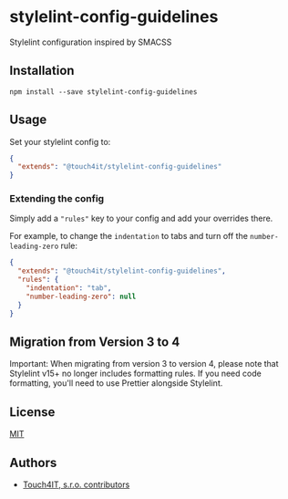 # stylelint-config-guidelines

Stylelint configuration inspired by SMACSS

## Installation

```console
npm install --save stylelint-config-guidelines
```

## Usage

Set your stylelint config to:

```json
{
  "extends": "@touch4it/stylelint-config-guidelines"
}
```

### Extending the config

Simply add a `"rules"` key to your config and add your overrides there.

For example, to change the `indentation` to tabs and turn off the `number-leading-zero` rule:

```json
{
  "extends": "@touch4it/stylelint-config-guidelines",
  "rules": {
    "indentation": "tab",
    "number-leading-zero": null
  }
}
```

## Migration from Version 3 to 4

Important: When migrating from version 3 to version 4, please note that Stylelint v15+ no longer includes formatting rules. If you need code formatting, you'll need to use Prettier alongside Stylelint.

## License

[MIT](LICENSE)

## Authors

- [Touch4IT, s.r.o. contributors](https://github.com/touch4it/stylelint-config-guidelines/graphs/contributors)
